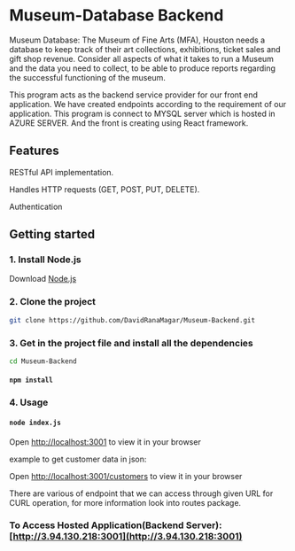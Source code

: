 # Museum-Database Backend

Museum Database: The Museum of Fine Arts (MFA), Houston needs a
database to keep track of their art collections, exhibitions, ticket sales and gift
shop revenue. Consider all aspects of what it takes to run a Museum and the
data you need to collect, to be able to produce reports regarding the
successful functioning of the museum.

This program acts as the backend service provider for our front end application. We have created endpoints according to
the requirement of our application. This program is connect to MYSQL server which is hosted in AZURE SERVER. And the
front is creating using React framework.

## Features

RESTful API implementation.

Handles HTTP requests (GET, POST, PUT, DELETE).

Authentication

## Getting started

### 1. Install Node.js
   Download [Node.js](https://nodejs.org/en/download/package-manager)

### 2. Clone the project
   ```bash 
   git clone https://github.com/DavidRanaMagar/Museum-Backend.git
   ```
### 3. Get in the project file and install all the dependencies
   ```bash 
   cd Museum-Backend
   ```
#### `npm install`


### 4. Usage
#### `node index.js`

Open [http://localhost:3001](http://localhost:3001) to view it in your browser

example to get customer data in json:

Open [http://localhost:3001/customers](http://localhost:3001/customers) to view it in your browser

There are various of endpoint that we can access through given URL for CURL operation, for more information look into
routes package.


### To Access Hosted Application(Backend Server): [http://3.94.130.218:3001](http://3.94.130.218:3001)



